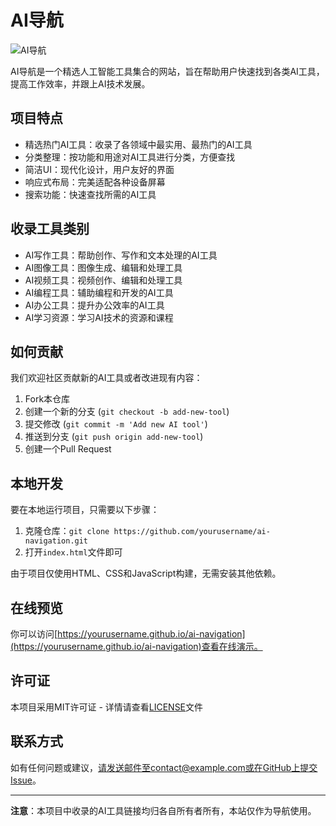 # AI导航

![AI导航](img/preview.png)

AI导航是一个精选人工智能工具集合的网站，旨在帮助用户快速找到各类AI工具，提高工作效率，并跟上AI技术发展。

## 项目特点

- 精选热门AI工具：收录了各领域中最实用、最热门的AI工具
- 分类整理：按功能和用途对AI工具进行分类，方便查找
- 简洁UI：现代化设计，用户友好的界面
- 响应式布局：完美适配各种设备屏幕
- 搜索功能：快速查找所需的AI工具

## 收录工具类别

- AI写作工具：帮助创作、写作和文本处理的AI工具
- AI图像工具：图像生成、编辑和处理工具
- AI视频工具：视频创作、编辑和处理工具
- AI编程工具：辅助编程和开发的AI工具
- AI办公工具：提升办公效率的AI工具
- AI学习资源：学习AI技术的资源和课程

## 如何贡献

我们欢迎社区贡献新的AI工具或者改进现有内容：

1. Fork本仓库
2. 创建一个新的分支 (`git checkout -b add-new-tool`)
3. 提交修改 (`git commit -m 'Add new AI tool'`)
4. 推送到分支 (`git push origin add-new-tool`)
5. 创建一个Pull Request

## 本地开发

要在本地运行项目，只需要以下步骤：

1. 克隆仓库：`git clone https://github.com/yourusername/ai-navigation.git`
2. 打开`index.html`文件即可

由于项目仅使用HTML、CSS和JavaScript构建，无需安装其他依赖。

## 在线预览

你可以访问[https://yourusername.github.io/ai-navigation](https://yourusername.github.io/ai-navigation)查看在线演示。

## 许可证

本项目采用MIT许可证 - 详情请查看[LICENSE](LICENSE)文件

## 联系方式

如有任何问题或建议，请发送邮件至contact@example.com或在GitHub上提交Issue。

---

**注意**：本项目中收录的AI工具链接均归各自所有者所有，本站仅作为导航使用。 